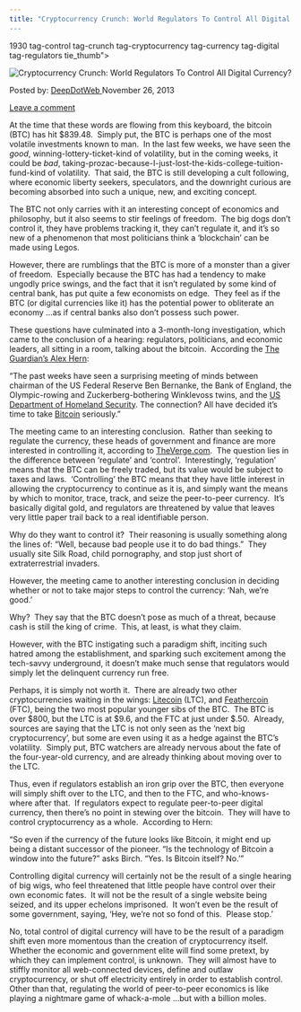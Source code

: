 ```yaml
---
title: "Cryptocurrency Crunch: World Regulators To Control All Digital Currency?
---
```

1930  tag-control tag-crunch tag-cryptocurrency tag-currency tag-digital tag-regulators  tie_thumb">
<div class="single-post-thumb">
<img width="660" height="330" src="/imgs/2013/11/reminder-bitcoin-is-the-perfect-asset-bubble-prices-could-go-vastly-higher-from-here1-660x330.jpg" class="attachment-slider size-slider" alt="Cryptocurrency Crunch: World Regulators To Control All Digital Currency?" title="Cryptocurrency Crunch: World Regulators To Control All Digital Currency?" srcset="/imgs/2013/11/reminder-bitcoin-is-the-perfect-asset-bubble-prices-could-go-vastly-higher-from-here1-660x330.jpg 660w, /imgs/2013/11/reminder-bitcoin-is-the-perfect-asset-bubble-prices-could-go-vastly-higher-from-here1-300x149.jpg 300w, /imgs/2013/11/reminder-bitcoin-is-the-perfect-asset-bubble-prices-could-go-vastly-higher-from-here1.jpg 717w" sizes="(max-width: 660px) 100vw, 660px" /> </div>

<span>Posted by: <a href="https://www.deepdotweb.com/author/admin/" title="">DeepDotWeb </a></span>
<span>November 26, 2013</span>

<span><a href="https://www.deepdotweb.com/2013/11/26/cryptocurrency-crunch-world-regulators-to-control-all-digital-currency/#respond">Leave a comment</a></span>


<p>At the time that these words are flowing from this keyboard, the bitcoin (BTC) has hit $839.48.  Simply put, the BTC is perhaps one of the most volatile investments known to man.  In the last few weeks, we have seen the <i>good</i>, winning-lottery-ticket-kind of volatility, but in the coming weeks, it could be <i>bad</i>, taking-prozac-because-I-just-lost-the-kids-college-tuition-fund-kind of volatility.  That said, the BTC is still developing a cult following, where economic liberty seekers, speculators, and the downright curious are becoming absorbed into such a unique, new, and exciting concept.</p>
<p>The BTC not only carries with it an interesting concept of economics and philosophy, but it also seems to stir feelings of freedom.  The big dogs don’t control it, they have problems tracking it, they can’t regulate it, and it’s so new of a phenomenon that most politicians think a ‘blockchain’ can be made using Legos.</p>
<p>However, there are rumblings that the BTC is more of a monster than a giver of freedom.  Especially because the BTC has had a tendency to make ungodly price swings, and the fact that it isn’t regulated by some kind of central bank, has put quite a few economists on edge.  They feel as if the BTC (or digital currencies like it) has the potential power to obliterate an economy …as if central banks also don’t possess such power.</p>
<p>These questions have culminated into a 3-month-long investigation, which came to the conclusion of a hearing: regulators, politicians, and economic leaders, all sitting in a room, talking about the bitcoin.  According the <a href="http://www.theguardian.com/technology/2013/nov/25/is-bitcoin-about-to-change-the-world-peer-to-peer-cryptocurrency-virtual-wallet" target="_blank">The Guardian’s Alex Hern</a>:</p>
<p>“The past weeks have seen a surprising meeting of minds between chairman of the US Federal Reserve Ben Bernanke, the Bank of England, the Olympic-rowing and Zuckerberg-bothering Winklevoss twins, and the <a href="https://www.documentcloud.org/documents/835843-virtual-currency-hearings.html" target="_blank">US Department of Homeland Security</a>. The connection? All have decided it&#8217;s time to take <a href="http://www.theguardian.com/technology/bitcoin" target="_blank">Bitcoin</a> seriously.”</p>
<p>The meeting came to an interesting conclusion.  Rather than seeking to regulate the currency, these heads of government and finance are more interested in controlling it, according to <a href="http://www.theverge.com/2013/11/18/5119062/senate-committee-hearing-on-bitcoin">TheVerge.com</a>.  The question lies in the difference between ‘regulate’ and ‘control’.  Interestingly, ‘regulation’ means that the BTC can be freely traded, but its value would be subject to taxes and laws.  ‘Controlling’ the BTC means that they have little interest in allowing the cryptocurrency to continue as it is, and simply want the means by which to monitor, trace, track, and seize the peer-to-peer currency.  It’s basically digital gold, and regulators are threatened by value that leaves very little paper trail back to a real identifiable person.</p>
<p>Why do they want to control it?  Their reasoning is usually something along the lines of: “Well, because bad people use it to do bad things.”  They usually site Silk Road, child pornography, and stop just short of extraterrestrial invaders.</p>
<p>However, the meeting came to another interesting conclusion in deciding whether or not to take major steps to control the currency: ‘Nah, we’re good.’</p>
<p>Why?  They say that the BTC doesn’t pose as much of a threat, because cash is still the king of crime.  This, at least, is what they claim.</p>
<p>However, with the BTC instigating such a paradigm shift, inciting such hatred among the establishment, and sparking such excitement among the tech-savvy underground, it doesn’t make much sense that regulators would simply let the delinquent currency run free.</p>
<p>Perhaps, it is simply not worth it.  There are already two other cryptocurrencies waiting in the wings: <a href="http://litecoinexchangerate.org/" target="_blank">Litecoin</a> (LTC), and <a href="http://www.feathercoin.com/calc/" target="_blank">Feathercoin</a> (FTC), being the two most popular younger sibs of the BTC.  The BTC is over $800, but the LTC is at $9.6, and the FTC at just under $.50.  Already, sources are saying that the LTC is not only seen as the ‘next big cryptocurrency’, but some are even using it as a hedge against the BTC’s volatility.  Simply put, BTC watchers are already nervous about the fate of the four-year-old currency, and are already thinking about moving over to the LTC.</p>
<p>Thus, even if regulators establish an iron grip over the BTC, then everyone will simply shift over to the LTC, and then to the FTC, and who-knows-where after that.  If regulators expect to regulate peer-to-peer digital currency, then there’s no point in stewing over the bitcoin.  They will have to control cryptocurrency as a whole.  According to Hern:</p>
<p>“So even if the currency of the future looks like Bitcoin, it might end up being a distant successor of the pioneer. &#8220;Is the technology of Bitcoin a window into the future?&#8221; asks Birch. &#8220;Yes. Is Bitcoin itself? No.’”</p>
<p>Controlling digital currency will certainly not be the result of a single hearing of big wigs, who feel threatened that little people have control over their own economic fates.  It will not be the result of a single website being seized, and its upper echelons imprisoned.  It won’t even be the result of some government, saying, ‘Hey, we’re not so fond of this.  Please stop.’</p>
<p>No, total control of digital currency will have to be the result of a paradigm shift even more momentous than the creation of cryptocurrency itself.  Whether the economic and government elite will find some pretext, by which they can implement control, is unknown.  They will almost have to stiffly monitor all web-connected devices, define and outlaw cryptocurrency, or shut off electricity entirely in order to establish control.  Other than that, regulating the world of peer-to-peer economics is like playing a nightmare game of whack-a-mole …but with a billion moles.</p>
</div>
<span style="display:none"><a href="https://www.deepdotweb.com/tag/control/" rel="tag">control</a> <a href="https://www.deepdotweb.com/tag/crunch/" rel="tag">crunch</a> <a href="https://www.deepdotweb.com/tag/cryptocurrency/" rel="tag">cryptocurrency</a> <a href="https://www.deepdotweb.com/tag/currency/" rel="tag">currency</a> <a href="https://www.deepdotweb.com/tag/digital/" rel="tag">digital</a> <a href="https://www.deepdotweb.com/tag/regulators/" rel="tag">regulators</a> <a href="https://www.deepdotweb.com/tag/world/" rel="tag">world</a>

Updated: 2013-11-26